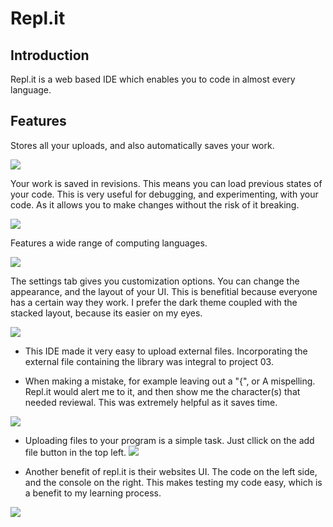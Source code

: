 # Repl.it
## Introduction
Repl.it is a web based IDE which enables you to code in almost every language. 
## Features
Stores all your uploads, and also automatically saves your work.

![](https://i.imgur.com/RAtT3cY.png)

Your work is saved in revisions. This means you can load previous states of your code. This is very useful for debugging, and experimenting, with your code. As it allows you to make changes without the risk of it breaking.

![](https://i.imgur.com/0ZPs4Pa.png)

Features a wide range of computing languages.

![](https://i.imgur.com/dcVI0dw.png)

The settings tab gives you customization options. You can change the appearance, and the layout of your UI. This is benefitial because everyone has a certain way they work. I prefer the dark theme coupled with the stacked layout, because its easier on my eyes.    

![](https://i.imgur.com/6KhyulE.png)

- This IDE made it very easy to upload external files. Incorporating the external file containing the library was integral to project 03. 

- When making a mistake, for example leaving out a "{", or A mispelling. Repl.it would alert me to it, and then show me the character(s) that needed reviewal. This was extremely helpful as it saves time.

![](https://i.imgur.com/X1kLU2Y.png)

- Uploading files to your program is a simple task. Just cllick on the add file button in the top left.
![](https://i.imgur.com/jxDHvPd.png)

- Another benefit of repl.it is their websites UI. The code on the left side, and the console on the right. This makes testing my code easy, which is a benefit to my learning process.

![](https://i.imgur.com/WTw8IxO.png)



